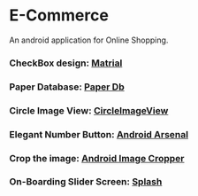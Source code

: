 # E-Commerce
An android application for Online Shopping.


### CheckBox design: [Matrial](https://github.com/rey5137/material)
### Paper Database: [Paper Db](https://github.com/pilgr/Paper)
### Circle Image View: [CircleImageView](https://github.com/hdodenhof/CircleImageView)
### Elegant Number Button: [Android Arsenal](https://android-arsenal.com/details/1/4136)
### Crop the image: [Android Image Cropper](https://github.com/ArthurHub/Android-Image-Cropper)
### On-Boarding Slider Screen: [Splash](https://github.com/msayan/tutorial-view)